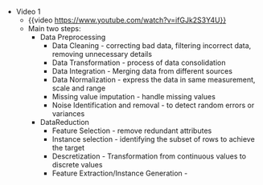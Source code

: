 - Video 1
	- {{video https://www.youtube.com/watch?v=ifGJk2S3Y4U}}
	- Main two steps:
		- Data Preprocessing
			- Data Cleaning - correcting bad data, filtering incorrect data, removing unnecessary details
			- Data Transformation - process of data consolidation
			- Data Integration - Merging data from different sources
			- Data Normalization - express the data in same measurement, scale and range
			- Missing value imputation - handle missing values
			- Noise Identification and removal - to detect random errors or variances
		- DataReduction
			- Feature Selection - remove redundant attributes
			- Instance selection - identifying the subset of rows to achieve the target
			- Descretization - Transformation from continuous values to discrete values
			- Feature Extraction/Instance Generation -